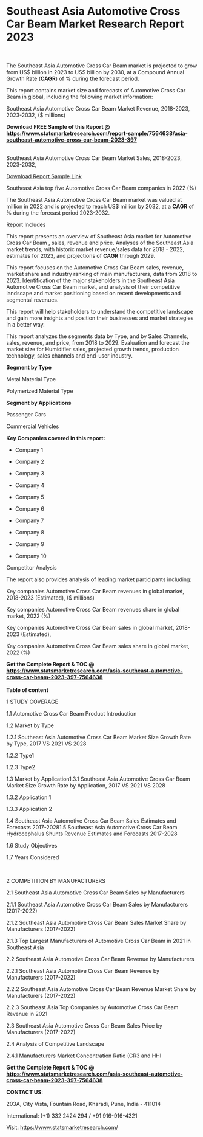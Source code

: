 <h1>Southeast Asia Automotive Cross Car Beam Market Research Report 2023</h1><br/><p>The Southeast Asia Automotive Cross Car Beam market is projected to grow from US$ billion in 2023 to US$ billion by 2030, at a Compound Annual Growth Rate (<strong>CAGR</strong>) of % during the forecast period.</p><p>
 
 This report contains market size and forecasts of Automotive Cross Car Beam in global, including the following market information:</p><p>
 
 Southeast Asia Automotive Cross Car Beam Market Revenue, 2018-2023, 2023-2032, ($ millions)</p><div><b>Download FREE Sample of this Report @ <a href="https://www.statsmarketresearch.com/download-free-sample/7564638/asia-southeast-automotive-cross-car-beam-2023-397">https://www.statsmarketresearch.com/report-sample/7564638/asia-southeast-automotive-cross-car-beam-2023-397</a></b></div><br><p>
 
 Southeast Asia Automotive Cross Car Beam Market Sales, 2018-2023, 2023-2032,</p><p><a href="https://www.statsmarketresearch.com/download-free-sample/7564638/asia-southeast-automotive-cross-car-beam-2023-397">Download Report Sample Link</a></p><p>
 
 Southeast Asia top five Automotive Cross Car Beam companies in 2022 (%)</p><p>
 
 The Southeast Asia Automotive Cross Car Beam market was valued at million in 2022 and is projected to reach US$ million by 2032, at a <strong>CAGR</strong> of % during the forecast period 2023-2032.</p><p>
 
 Report Includes</p><p>
 
 This report presents an overview of Southeast Asia market for Automotive Cross Car Beam , sales, revenue and price. Analyses of the Southeast Asia market trends, with historic market revenue/sales data for 2018 - 2022, estimates for 2023, and projections of <strong>CAGR</strong> through 2029.</p><p>
 
 This report focuses on the Automotive Cross Car Beam sales, revenue, market share and industry ranking of main manufacturers, data from 2018 to 2023. Identification of the major stakeholders in the Southeast Asia Automotive Cross Car Beam market, and analysis of their competitive landscape and market positioning based on recent developments and segmental revenues.</p><p>
 
 This report will help stakeholders to understand the competitive landscape and gain more insights and position their businesses and market strategies in a better way.</p><p>
 
 This report analyzes the segments data by Type, and by Sales Channels, sales, revenue, and price, from 2018 to 2029. Evaluation and forecast the market size for Humidifier sales, projected growth trends, production technology, sales channels and end-user industry.</p><p>
 
  <strong>Segment by Type</strong></p><p>
 
 Metal Material Type</p><p>Polymerized Material Type</p><p>
 
 <strong> Segment <strong><strong>by Applications</strong></strong></strong></p><p>
 
 Passenger Cars</p><p>Commercial Vehicles</p><p><strong>Key Companies covered in this report:</strong></p><p>
 
 </p><ul><p></p><li>Company 1</li><p></p><li>Company 2</li><p></p><li>Company 3</li><p></p><li>Company 4</li><p></p><li>Company 5</li><p></p><li>Company 6</li><p></p><li>Company 7</li><p></p><li>Company 8</li><p></p><li>Company 9</li><p></p><li>Company 10</li><p></p></ul><p>Competitor Analysis</p><p>
 
 The report also provides analysis of leading market participants including:</p><p>
 
 Key companies Automotive Cross Car Beam revenues in global market, 2018-2023 (Estimated), ($ millions)</p><p>
 
 Key companies Automotive Cross Car Beam revenues share in global market, 2022 (%)</p><p>
 
 Key companies Automotive Cross Car Beam sales in global market, 2018-2023 (Estimated),</p><p>
 
 Key companies Automotive Cross Car Beam sales share in global market, 2022 (%)</p><div><b>Get the Complete Report & TOC @ <a href="https://www.statsmarketresearch.com/asia-southeast-automotive-cross-car-beam-2023-397-7564638">https://www.statsmarketresearch.com/asia-southeast-automotive-cross-car-beam-2023-397-7564638</a></b></div><br><b>Table of content</b><p>1 STUDY COVERAGE<br />
 
 1.1 Automotive Cross Car Beam Product Introduction<br />
 
 1.2 Market by Type<br />
 
 1.2.1 Southeast Asia Automotive Cross Car Beam Market Size Growth Rate by Type, 2017 VS 2021 VS 2028<br />
 
 1.2.2 Type1<br />
 
 1.2.3 Type2<br />
 
 1.3 Market by Application1.3.1 Southeast Asia Automotive Cross Car Beam Market Size Growth Rate by Application, 2017 VS 2021 VS 2028<br />
 
 1.3.2 Application 1<br />
 
 1.3.3 Application 2<br />
 
 1.4 Southeast Asia Automotive Cross Car Beam Sales Estimates and Forecasts 2017-20281.5 Southeast Asia Automotive Cross Car Beam Hydrocephalus Shunts Revenue Estimates and Forecasts 2017-2028<br />
 
 1.6 Study Objectives<br />
 
 1.7 Years Considered<br />
 
 <br />
 
 2 COMPETITION BY MANUFACTURERS<br />
 
 2.1 Southeast Asia Automotive Cross Car Beam Sales by Manufacturers<br />
 
 2.1.1 Southeast Asia Automotive Cross Car Beam Sales by Manufacturers (2017-2022)<br />
 
 2.1.2 Southeast Asia Automotive Cross Car Beam Sales Market Share by Manufacturers (2017-2022)<br />
 
 2.1.3 Top Largest Manufacturers of Automotive Cross Car Beam in 2021 in Southeast Asia<br />
 
 2.2 Southeast Asia Automotive Cross Car Beam Revenue by Manufacturers<br />
 
 2.2.1 Southeast Asia Automotive Cross Car Beam Revenue by Manufacturers (2017-2022)<br />
 
 2.2.2 Southeast Asia Automotive Cross Car Beam Revenue Market Share by Manufacturers (2017-2022)<br />
 
 2.2.3 Southeast Asia Top Companies by Automotive Cross Car Beam Revenue in 2021<br />
 
 2.3 Southeast Asia Automotive Cross Car Beam Sales Price by Manufacturers (2017-2022)<br />
 
 2.4 Analysis of Competitive Landscape<br />
 
 2.4.1 Manufacturers Market Concentration Ratio (CR3 and HHI<br><div><b>Get the Complete Report & TOC @ <a href="https://www.statsmarketresearch.com/asia-southeast-automotive-cross-car-beam-2023-397-7564638">https://www.statsmarketresearch.com/asia-southeast-automotive-cross-car-beam-2023-397-7564638</a></b></div></p>
 
 <b>CONTACT US:</b><br>
 
 203A, City Vista, Fountain Road, Kharadi, Pune, India - 411014 <br>
 
 International: (+1) 332 2424 294 / +91 916-916-4321<br>
 
 Visit: <a href="https://www.statsmarketresearch.com/">https://www.statsmarketresearch.com/</a>
 
 <br>